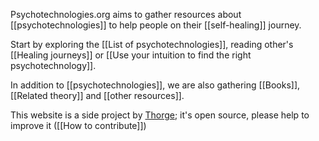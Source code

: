 Psychotechnologies.org aims to gather resources about [[psychotechnologies]] to help people on their [[self-healing]] journey.

Start by exploring the [[List of psychotechnologies]], reading other's [[Healing journeys]] or [[Use your intuition to find the right psychotechnology]].

In addition to [[psychotechnologies]], we are also gathering [[Books]], [[Related theory]] and [[other resources]].

This website is a side project by [Thorge](https://twitter.com/thorgexyz); it's open source, please help to improve it ([[How to contribute]])



